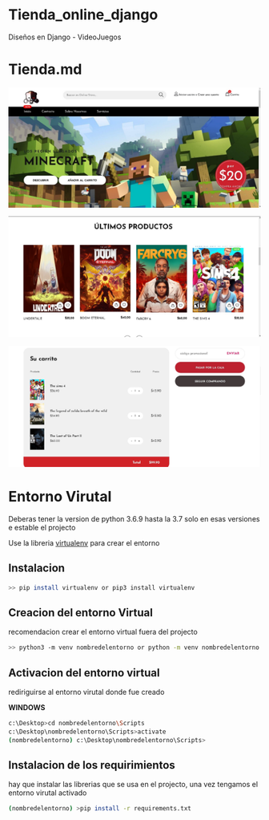 # Tienda_online_django
Diseños en Django - VideoJuegos
# Tienda.md

![](https://github.com/AnthonyTriguero/Tienda_online_django/raw/master/static/images/tienda155.jpg)

![](https://github.com/AnthonyTriguero/Tienda_online_django/raw/master/static/images/tienda1554.jpg)

![](https://github.com/AnthonyTriguero/Tienda_online_django/raw/master/static/images/tienda1556.jpg)




# Entorno Virutal

Deberas tener la version de python 3.6.9 hasta la 3.7 solo en esas versiones e estable el projecto

Use la libreria  [virtualenv](https://pypi.org/project/virtualenv/) para crear el entorno
## Instalacion
```bash
>> pip install virtualenv or pip3 install virtualenv
```
## Creacion del entorno Virtual

recomendacion crear el entorno virtual fuera del projecto

```bash
>> python3 -m venv nombredelentorno or python -m venv nombredelentorno
```


## Activacion del entorno virtual

rediriguirse al entorno virutal donde fue creado

**WINDOWS**
```bash
c:\Desktop>cd nombredelentorno\Scripts
c:\Desktop\nombredelentorno\Scripts>activate
(nombredelentorno) c:\Desktop\nombredelentorno\Scripts> 
```
## Instalacion de los requirimientos

hay que instalar las librerias que se usa en el projecto, una vez tengamos el entorno virutal activado

```bash
(nombredelentorno) >pip install -r requirements.txt
```

